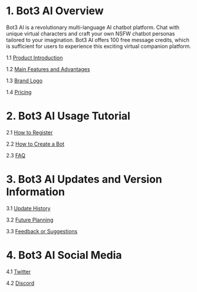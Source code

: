 # 1. Bot3 AI Overview
Bot3 AI is a revolutionary multi-language AI chatbot platform. Chat with unique virtual characters and craft your own NSFW chatbot personas tailored to your imagination. Bot3 AI offers 100 free message credits, which is sufficient for users to experience this exciting virtual companion platform.

1.1 [Product Introduction](1.1_Product_Introduction.md)

1.2 [Main Features and Advantages](1.2_Main_Features_and_Advantages.md)

1.3 [Brand Logo](1.3_Brand_Logo.md)

1.4 [Pricing](1.4_Pricing.md)


# 2. Bot3 AI Usage Tutorial
2.1 [How to Register](2.1_How_to_use_Bot3_AI.md)

2.2 [How to Create a Bot](2.2_How_to_Create_a_Bot.md)

2.3 [FAQ](2.3_FAQ.md)


# 3. Bot3 AI Updates and Version Information
3.1 [Update History](3.1_Update_History.md)

3.2 [Future Planning](3.2_Future_Planning.md)

3.3 [Feedback or Suggestions](3.3_Feedback_or_Suggestions.md)


# 4. Bot3 AI Social Media
4.1 [Twitter](4.1_Twitter.md)

4.2 [Discord](4.2_Discord.md)
